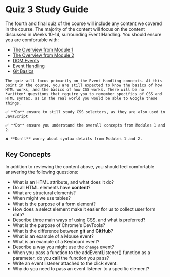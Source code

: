# Quiz 3 Study Guide

The fourth and final quiz of the course will include any content we covered in the course. The majority of the content will focus on the content discussed in Weeks 10-14, surrounding Event Handling. You should ensure you are comfortable with:
- [The Overview from Module 1](../module_1/overview.md)
- [The Overview from Module 2](../module_2/overview.md)
- [DOM Events](../module_3/dom.md)
- [Event Handling](../module_3/event_handling.md)
- [Git Basics](../module_2/intro-to-git.md)

```admonish info title="How am I supposed to study all that?"
The quiz will focus primarily on the Event Handling concepts. At this point in the course, you are still expected to know the basics of how HTML works, and the basics of how CSS works. There will be no *written* questions that require you to remember specifics of CSS and HTML syntax, as in the real world you would be able to Google these things.

✅ **Do** ensure to still study CSS selectors, as they are also used in JavaScript

✅ **Do** ensure you understand the overall concepts from Modules 1 and 2.

❌ **Don't** worry about syntax details from Modules 1 and 2.
```

## Key Concepts

In addition to reviewing the content above, you should feel comfortable answering the following questions:

- What is an HTML attribute, and what does it do?
- Do all HTML elements have **content**?
- What are structural elements?
- When might we use tables?
- What is the purpose of a form element?
- How does a select element make it easier for us to collect user form data?
- Describe three main ways of using CSS, and what is preferred?
- What is the purpose of Chrome's DevTools?
- What is the difference between **git** and **GitHub**?
- What is an example of a Mouse event?
- What is an example of a Keyboard event?
- Describe a way you might use the `change` event?
- When you pass a function to the addEventListener() function as a parameter, do you **call** the function you pass?
- Write an event listener attached to the click event.
- Why do you need to pass an event listener to a specific element?